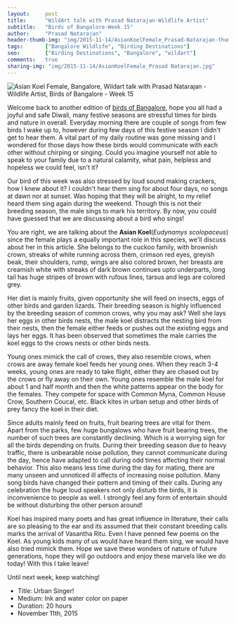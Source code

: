 ```yaml
---
layout:     post
title:      "WildArt talk with Prasad Natarajan-Wildlife Artist"
subtitle:   "Birds of Bangalore-Week 15"
author:     "Prasad Natarajan"
header-thumb-img: "img/2015-11-14/AsianKoelFemale_Prasad-Natarajan-thumb.jpg"
tags:       ["Bangalore Wildlife", "Birding Destinations"]
seo: 		["Birding Destinations", "Bangalore", "wildart"]
comments:   true
sharing-img: "img/2015-11-14/AsianKoelFemale_Prasad Natarajan.jpg"
---
```



<img src="{{ site.baseurl }}/img/2015-11-14/AsianKoelFemale_Prasad Natarajan.jpg" alt="Asian Koel Female, Bangalore, Wildart talk with Prasad Natarajan - Wildlife Artist, Birds of Bangalore - Week 15">

<p>
Welcome back to another edition of <a href="{{ site.baseurl }}/wildart" target="_blank">birds of Bangalore</a>, hope you all had a joyful and safe Diwali, many festive seasons are stressful times for birds and nature in overall. Everyday morning there are couple of songs from few birds I wake up to, however during few days of this festive season I didn't get to hear them. A vital part of my daily routine was gone missing and I wondered for those days how these birds would communicate with each other without chirping or singing. Could you imagine yourself not able to speak to your family due to a natural calamity, what pain, helpless and hopeless we could feel, isn't it?
</p>

<p>
Our bird of this week was also stressed by loud sound making crackers, how I knew about it? I couldn't hear them sing for about four days, no songs at dawn nor at sunset. Was hoping that they will be alright, to my relief heard them sing again during the weekend. Though this is not their breeding season, the male sings to mark his territory. By now, you could have guessed that we are discussing about a bird who sings! 
</p>

<p>
You are right, we are talking about the <strong>Asian Koel</strong>(<em>Eudynamys scolopaceus</em>) since the female plays a equally important role in this species, we'll discuss about her in this article. She belongs to the cuckoo family, with brownish crown, streaks of white running across them, crimson red eyes, greyish beak, their shoulders, rump, wings are also colored brown, her breasts are creamish white with streaks of dark brown continues upto underparts, long tail has huge stripes of brown with rufous lines, tarsus and legs are colored grey.
</p>

<p>
Her diet is mainly fruits, given opportunity she will feed on insects, eggs of other birds and garden lizards. Their breeding season is highly influenced by the breeding season of common crows, why you may ask? Well she lays her eggs in other birds nests, the male koel distracts the nesting bird from their nests, then the female either feeds or pushes out the existing eggs and lays her eggs. It has been observed that sometimes the male carries the koel eggs to the crows nests or other birds nests.
</p>

<p>
Young ones mimick the call of crows, they also resemble crows, when crows are away female koel feeds her young ones. When they reach 3-4 weeks, young ones are ready to take flight, either they are chased out by the crows or fly away on their own. Young ones resemble the male koel for about 1 and half month and then the white patterns appear on the body for the females. They compete for space with Common Myna, Common House Crow, Southern Coucal, etc. Black kites in urban setup and other birds of prey fancy the koel in their diet. 
</p>

<p>
Since adults mainly feed on fruits, fruit bearing trees are vital for them. Apart from the parks, few huge bungalows who have fruit bearing trees, the number of such trees are constantly declining. Which is a worrying sign for all the birds depending on fruits. During their breeding season due to heavy traffic, there is unbearable noise pollution, they cannot communicate during the day, hence have adapted to call during odd times affecting their normal behavior. This also means less time during the day for mating, there are many unseen and unnoticed ill affects of increasing noise pollution. Many song birds have changed their pattern and timing of their calls. During any celebration the huge loud speakers not only disturb the birds, it is inconvenience to people as well. I strongly feel any form of entertain should be without disturbing the other person around! 
</p>

<p>
Koel has inspired many poets and has great influence in literature, their calls are so pleasing to the ear and its assumed that their constant breeding calls marks the arrival of Vasantha Ritu. Even I have penned few poems on the Koel. As young kids many of us would have heard them sing, we would have also tried mimick them. Hope we save these wonders of nature of future generations, hope they will go outdoors and enjoy these marvels like we do today! With this I take leave! 
</p>


<p>
Until next week, keep watching!
</p>

<p>
	<ul>
		 <li>Title: Urban Singer!</li>
		 <li>Medium: Ink and water color on paper</li>
		 <li>Duration: 20 hours</li>
		 <li>November 11th, 2015</li>
 	</ul>
</p>

